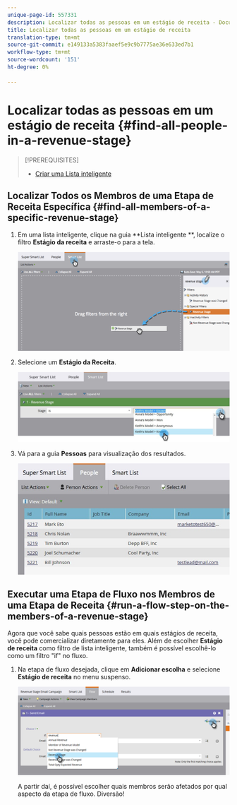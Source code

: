 ```yaml
---
unique-page-id: 557331
description: Localizar todas as pessoas em um estágio de receita - Documentos do marketing - Documentação do produto
title: Localizar todas as pessoas em um estágio de receita
translation-type: tm+mt
source-git-commit: e149133a5383faaef5e9c9b7775ae36e633ed7b1
workflow-type: tm+mt
source-wordcount: '151'
ht-degree: 0%

---
```



# Localizar todas as pessoas em um estágio de receita {#find-all-people-in-a-revenue-stage}

>[!PREREQUISITES]
>
>* [Criar uma Lista inteligente](../../../../product-docs/core-marketo-concepts/smart-lists-and-static-lists/creating-a-smart-list/create-a-smart-list.md)

>



## Localizar Todos os Membros de uma Etapa de Receita Específica {#find-all-members-of-a-specific-revenue-stage}

1. Em uma lista inteligente, clique na guia **Lista inteligente **, localize o filtro **Estágio da receita** e arraste-o para a tela.

   ![](assets/draginrevenuefilter.png)

1. Selecione um **Estágio da Receita**.

   ![](assets/two.jpg)

1. Vá para a guia **Pessoas** para visualização dos resultados.

   ![](assets/peopleresults.jpg)

## Executar uma Etapa de Fluxo nos Membros de uma Etapa de Receita {#run-a-flow-step-on-the-members-of-a-revenue-stage}

Agora que você sabe quais pessoas estão em quais estágios de receita, você pode comercializar diretamente para eles. Além de escolher **Estágio de receita** como filtro de lista inteligente, também é possível escolhê-lo como um filtro &quot;if&quot; no fluxo.

1. Na etapa de fluxo desejada, clique em **Adicionar escolha** e selecione **Estágio de receita** no menu suspenso.

   ![](assets/six.png)

   A partir daí, é possível escolher quais membros serão afetados por qual aspecto da etapa de fluxo. Diversão!

